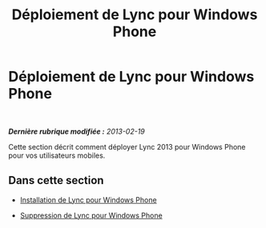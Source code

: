 ﻿---
title: Déploiement de Lync pour Windows Phone
TOCTitle: Déploiement de Lync pour Windows Phone
ms:assetid: b8161a96-16c2-40cf-bb9d-cdb9086642d8
ms:mtpsurl: https://technet.microsoft.com/fr-fr/library/Hh690992(v=OCS.15)
ms:contentKeyID: 53095505
ms.date: 05/20/2016
mtps_version: v=OCS.15
ms.translationtype: HT
---

# Déploiement de Lync pour Windows Phone

 

_**Dernière rubrique modifiée :** 2013-02-19_

Cette section décrit comment déployer Lync 2013 pour Windows Phone pour vos utilisateurs mobiles.

## Dans cette section

  - [Installation de Lync pour Windows Phone](lync-server-2013-installing-lync-for-windows-phone.md)

  - [Suppression de Lync pour Windows Phone](lync-server-2013-removing-lync-for-windows-phone.md)

